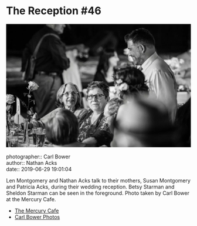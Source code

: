 # The Reception #46

![Len Montgomery and Nathan Acks talk to their mothers](assets/2019-06-29-set-3-the-reception-46.webp)

photographer:: Carl Bower  
author:: Nathan Acks  
date:: 2019-06-29 19:01:04

Len Montgomery and Nathan Acks talk to their mothers, Susan Montgomery and Patricia Acks, during their wedding reception. Betsy Starman and Sheldon Starman can be seen in the foreground. Photo taken by Carl Bower at the Mercury Cafe.

* [The Mercury Cafe](http://mercurycafe.com)
* [Carl Bower Photos](https://carlbowerphotos.com)
